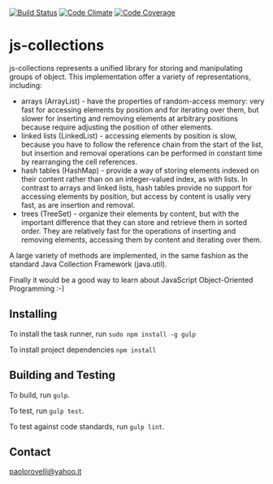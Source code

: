 [![Build Status](https://travis-ci.org/epalrov/js-collections.svg?branch=master)](https://travis-ci.org/epalrov/js-collections)
[![Code Climate](https://codeclimate.com/github/epalrov/js-collections/badges/gpa.svg)](https://codeclimate.com/github/epalrov/js-collections)
[![Code Coverage](https://codeclimate.com/github/epalrov/js-collections/badges/coverage.svg)](https://codeclimate.com/github/epalrov/js-collections)

# js-collections

js-collections represents a unified library for storing and manipulating groups of object. This implementation offer a variety of representations, including:
 - arrays (ArrayList) - have the properties of random-access memory: very fast for accessing elements by position and for iterating over them, but slower for inserting and removing elements at arbitrary positions because require adjusting the position of other elements.
 - linked lists (LinkedList) - accessing elements by position is slow, because you have to follow the reference chain from the start of the list, but insertion and removal operations can be performed in constant time by rearranging the cell references.
 - hash tables (HashMap) - provide a way of storing elements indexed on their content rather than on an integer-valued index, as with lists. In contrast to arrays and linked lists, hash tables provide no support for accessing elements by position, but access by content is usally very fast, as are insertion and removal.
 - trees (TreeSet) - organize their elements by content, but with the important difference that they can store and retrieve them in sorted order. They are relatively fast for the operations of inserting and removing elements, accessing them by content and iterating over them.

A large variety of methods are implemented, in the same fashion as the standard Java Collection Framework (java.util).

Finally it would be a good way to learn about JavaScript Object-Oriented Programming :-)

## Installing

To install the task runner, run `sudo npm install -g gulp`

To install project dependencies `npm install`

## Building and Testing

To build, run `gulp`.

To test, run `gulp test`.

To test against code standards, run `gulp lint`.

## Contact

paolorovelli@yahoo.it

